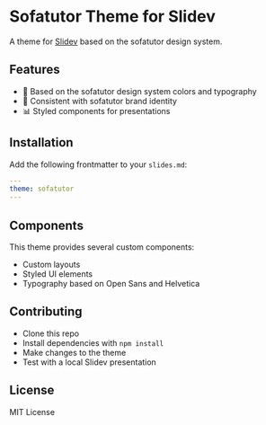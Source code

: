 # Sofatutor Theme for Slidev

A theme for [Slidev](https://github.com/slidevjs/slidev) based on the sofatutor design system.

## Features

- 🎨 Based on the sofatutor design system colors and typography
- 🧩 Consistent with sofatutor brand identity
- 📊 Styled components for presentations

## Installation

Add the following frontmatter to your `slides.md`:

```yaml
---
theme: sofatutor
---
```

## Components

This theme provides several custom components:

- Custom layouts
- Styled UI elements
- Typography based on Open Sans and Helvetica

## Contributing

- Clone this repo
- Install dependencies with `npm install`
- Make changes to the theme
- Test with a local Slidev presentation

## License

MIT License 